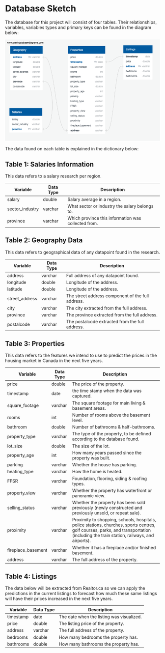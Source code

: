 # Database Sketch

The database for this project will consist of four tables. Their relationships, variables, variables types and primary keys can be found in the diagram below:

![](/Images/QuickDBD-Capstone_Sketch.png)


The data found on each table is explained in the dictionary below:

## Table 1: Salaries Information
 
This data refers to a salary research per region.

| Variable | Data Type | Description |
|----------|-----------|-------------|
| salary | double | Salary average in a region. |
| sector_industry | varchar | What sector or industry the salary belongs to. |
| province | varchar | Which province this information was collected from.|


## Table 2: Geography Data

This data refers to geographical data of any datapoint found in the research.

| Variable | Data Type | Description |
|----------|-----------|-------------|
| address | varchar | Full address of any datapoint found.|
| longitude | double | Longitude of the address.| 
| latitude | double | Longitude of the address.|
| street_address | varchar | The street address component of the full address.| 
| city | varchar | The city extracted from the full address.| 
| province | varchar | The province extracted from the full address.| 
| postalcode | varchar | The postalcode extracted from the full address.| 


## Table 3: Properties

This data refers to the features we intend to use to predict the prices in the housing market in Canada in the next five years.

| Variable | Data Type | Description | 
|----------|-----------|-------------|
| price | double | The price of the property. | 
| timestamp | date | the time stamp when the data was captured.| 
| square_footage | varchar | The square footage for main living & basement areas.|
| rooms | int | Number of rooms above the basement level. |  
| bathroom | double | Number of bathrooms & half-bathrooms. | 
| property_type | varchar | The type of the property, to be defined according to the database found.| 
| lot_size | double | The size of the lot.|
| property_age | int | How many years passed since the property was built.|
| parking | varchar | Whether the house has parking.| 
| heating_type | varchar | How the home is heated.| 
| FFSR | varchar | Foundation, flooring, siding & roofing types. | 
| property_view | varchar | Whether the property has waterfront or panoramic view. | Whether the property has been sold previously (newly constructed and previously unsold, or repeat sale). |
| selling_status | varchar | Whether the property has been sold previously (newly constructed and previously unsold, or repeat sale). | 
| proximity | varchar | Proximity to shopping, schools, hospitals, police stations, churches, sports centres, golf courses, parks, and transportation (including the train station, railways, and airports).
| fireplace_basement | varchar | Whether it has a fireplace and/or finished basement. | 
| address | varchar | The full address of the property. | 


## Table 4: Listings

The data below will be extracted from Realtor.ca so we can apply the predictions in the current listings to forecast how much these same listings will have their prices increased in the next five years.

Variable | Data Type | Description
|----------|-----------|-------------|
| timestamp | date | The date when the listing was visualized. | 
| price | double | The listing price of the property.| 
| address | varchar | The full address of the property.| 
| bedrooms | double | How many bedrooms the property has.| 
| bathrooms | double | How many bathrooms the property has.| 